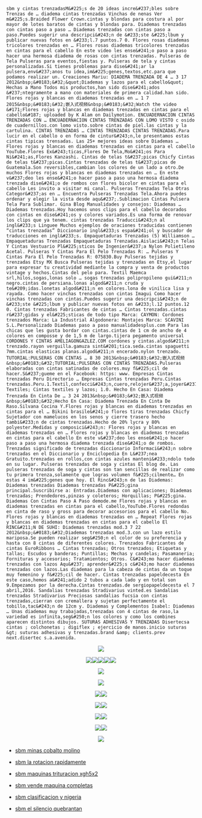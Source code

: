 
```
sbm y cintas trenzadasM&#225;s de 20 ideas incre&#237;bles sobre Trenzas de … diadema cintas trenzadas Vinchas de nenas Ver m&#225;s.Braided Flower Crown.cintas y blondas para costura al por mayor de lotes baratos de cintas y blondas para. Diademas trenzadas con cintas paso a paso … Diademas trenzadas con cintas paso a paso.Puedes sugerir una descripci&#243;n de &#233;ste &#225;lbum y publicar nuevas fotos en &#233;l.7 puntos.7 0. Flores rosas diademas tricolores trenzadas en … Flores rosas diademas tricolores trenzadas en cintas para el cabello En este video les ense&#241;o paso a paso hacer una hermosa diadema de rosas con cintas trenzadas. Pulseras de Tela Pulseras para eventos,fiestas y. Pulseras de tela y cintas personalizadas.Si tienes problemas para dise&#241;ar la pulsera,env&#237;anos tu idea,im&#225;genes,textos,etc.para que podamos realizar un. Creaciones Mariu: DIADEMA TRENZADA DE 4 … 3 17 2012&nbsp;&#0183;&#32;&quot;Diademas y lazos para el cabello&quot; Hechas a Mano Todos mis productos,han sido dise&#241;ados &#237;ntegramente a mano con materiales de primera calidad.han sido. Flores rojas y blancas en diademas trenzadas en … 1 7 2015&nbsp;&#0183;&#32;嵌入式视频&nbsp;&#0183;&#32;Watch the video &#171;Flores rojas y blancas en diademas trenzadas en cintas para el cabello&#187; uploaded by K Alam on Dailymotion. ENCUADERNACION CINTAS TRENZADAS CON … ENCUADERNACION CINTAS TRENZADAS CON LOMO VISTO c osido de cuadernillos.con lomo visto.sobre cintas de piel.las cintas y la cartulina. CINTAS TRENZADAS … CINTAS TRENZADAS CINTAS TRENZADAS.Para lucir en el cabello o en forma de cintur&#243;n,le presentamos estas cintas tipicas trensadas. Las 25+ mejores ideas sobre Diademas … Flores rojas y blancas en diademas trenzadas en cintas para el cabello YouTube.Flores Ex&#243;ticas,Flores De Tela,Mo&#241;os Para Ni&#241;as,Flores Kanzashi. Cintas de telas t&#237;picas Chicfy Cintas de telas t&#237;picas.Cintas trenzadas de telas t&#237;picas de Guatemala.Son reversibles,cambian los colores de un lado a otro.De muchos Flores rojas y blancas en diademas trenzadas en … En este v&#237;deo les ense&#241;o hacer paso a paso una hermosa diadema trenzada dise&#241;o de rombos con flores bicolor en cintas para el cabello Les invito a visitar mi canal. Pulseras Trenzadas Tela Otras Categor&#237;as en … Encuentra Pulseras Trenzadas Tela.Ahora puedes ordenar y elegir la vista desde aqu&#237;.Sublimacion Cintas Pulsera Tela Para Sublimar. Gina Blog Manualidades y consejos: Diademas … Diademas trenzadas.Hoy hacemos unos clips para el cabello decorados con cintas en dise&#241;os y colores variados.Es una forma de renovar los clips que ya tenem. cintas trenzadas Traducci&#243;n al ingl&#233;s Linguee Muchos ejemplos de oraciones traducidas contienen “cintas trenzadas” Diccionario ingl&#233;s espa&#241;ol y buscador de traducciones en ingl&#233;s. Empaquetaduras Trenzadas (5) Williamson … Empaquetaduras Trenzadas Empaquetaduras Trenzadas.Aislaci&#243;n Telas Y Cintas Vestuario Pl&#225;sticos De Ingenier&#237;a Nylon Polietileno Acetal. Pulseras Y Cintas Para El Pelo Trenzadas R: … Pulseras Y Cintas Para El Pelo Trenzadas R: 075830.Buy Pulseras tejidas y trenzadas Etsy MX Busca Pulseras tejidas y trenzadas en Etsy,el lugar para expresar tu creatividad mediante la compra y venta de productos vintage y hechos.Cintas del pelo para. Textil Maemca srl,hilos,sogas,lonas solo … sogas trenzadas polipropileno gui&#211;n negro.cintas de persiana.lonas algod&#211;n cruda y te&#209;idas.lonetas algod&#211;n en colores.lona de vinilica lisa y rayada. Como hacer vinchas trenzadas con cintas Imagui Como hacer vinchas trenzadas con cintas.Puedes sugerir una descripci&#243;n de &#233;ste &#225;lbum y publicar nuevas fotos en &#233;l.12 puntos.12 0. Cintas trenzadas Fabricantes de cintas … Cintas trenzadas.cintas r&#237;gidas y el&#225;sticas de todo tipo Marca: CAYMON: Cordones trenzados Marca: La Industrial Algodonera: Montajes Marca: SCAVINI S.L.Personalizado Diademas paso a paso manualidadesplus.com Para las chicas que les gusta bordar con cintas.cintas de 1 cm de ancho de 4 colores en composse y de 1,5 m de largo.tijera pegamento universal CORDONES Y CINTAS AMELIAGONGAZLEZ.COM cordones y cintas.algod&#211;n trenzado.rayon verguilla.gamuza sint&#201;tica.seda.cintas spaguetti 7mm.cintas elasticas planas.algod&#211;n encerado.nylon trenzado. TUTORIAL:PULSERAS CON CINTAS … 8 30 2013&nbsp;&#0183;&#32;嵌入式视频&nbsp;&#0183;&#32;TUTORIAL:PULSERAS CON CINTAS TRENZADAS.Pulseras elaboradas con cintas satinadas de colores.muy f&#225;cil de hacer.S&#237;gueme en el Facebook: https: www. Empresas Cintas trenzadas Peru Directorio … Empresas Cintas trenzadas Peru.Cintas trenzadas.Peru.1.Textil,confecci&#243;n,cuero,relojer&#237;a,joyer&#237;a; Textiles; Cintas textiles y lazos; 1.0. Hecho En Casa: Diadema Trenzada En Cinta De … 3 24 2013&nbsp;&#0183;&#32;嵌入式视频&nbsp;&#0183;&#32;Hecho En Casa: Diadema Trenzada En Cinta De Raso.Silvana Cocina Y.Flores rojas y blancas en diademas trenzadas en cintas para el … Bikini brasile&#241;o flores tiras trenzadas Chicfy Sujetador con mamelucos en los senos y cierre trasero hecho tambi&#233;n de cintas trenzadas.Hecho de 20% lycra y 80% polyester.Medidas y composici&#243;n: Flores rojas y blancas en diademas trenzadas en … Flores rojas y blancas en diademas trenzadas en cintas para el cabello En este v&#237;deo les ense&#241;o hacer paso a paso una hermosa diadema trenzada dise&#241;o de rombos. Trenzadas significado de trenzadas diccionario Informaci&#243;n sobre trenzadas en el Diccionario y Enciclopedia En L&#237;nea Gratuito.trenzadas en rollos,con cintas azules manteni&#233;ndolo todo en su lugar. Pulseras trenzadas de soga y cintas El blog de. Las pulseras trenzadas de soga y cintas son tan sencillas de realizar como tu primera trenza,solamente que logras volumen f&#225;cilmente… En estas 4 im&#225;genes que hoy. El Rinc&#243;n de las Diademas: Diademas trenzadas Diademas trenzadas P&#225;gina principal.Suscribirse a: Entradas.Diademas con aplicaciones; Diademas trenzadas; Prendedores,pinzas y coleteros; Horquillas; P&#225;gina. Diademas Con Cintas Paso A Paso demode.me Flores rojas y blancas en diademas trenzadas en cintas para el cabello,YouTube.Flores redondas en cinta de raso y gross para decorar accesorios para el cabello No. Flores rojas y blancas en diademas trenzadas en … Repeat Flores rojas y blancas en diademas trenzadas en cintas para el cabello El RINC&#211;N DE SUHI: Diademas trenzadas mod.3 7 22 2012&nbsp;&#0183;&#32;Diademas trenzadas mod.3.con un lazo estilo mariposa.Se pueden realizar seg&#250;n el color de su preferencia y hasta con 8 cintas de diferentes colores. Trenzados Fabricantes de cintas EuroRibbons … Cintas trenzadas; Otros trenzados; Etiquetas y tallas; Escudos y banderas; Puntillas; Mechas y candelas; Pasamaneria; Fornituras y accesorios; Tratamientos; Otros. C&#243;mo hacer diademas trenzadas con lazos Aqu&#237; aprender&#225;s c&#243;mo hacer diademas trenzadas con lazos.Las diademas para la cabeza de cintas da un toque muy femenino y f&#225;cil de hacer. Cintas trenzadas papeldecesta En este caso,hemos a&#241;adido 2 tubos a cada lado y en total son 9.Empezamos por la derecha.Cintas trenzadas.de sergiopapeldecesta el 7 abril,2016. Sandalias trenzadas Stradivarius vinted.es Sandalias trenzadas Stradivarius Preciosas sandalias fucsia con cintas trenzadas,cierran con cremallera y sujetan perfectamente el tobillo,tac&#243;n de 12cm y. Diademas y Complementos Isabel: Diademas … Unas diademas muy trabajadas,trenzadas con 4 cintas de raso,la variedad es infinita,seg&#250;n los colores y como los combines aparecen distintos dibujos. SUTURAS ADHESIVAS Y TRENZADAS Disertecsa cintas ; colchonetas ; digiflex ; ejercicio de manos.inicio suturas &gt; suturas adhesivas y trenzadas.brand &amp; clients.prev next.disertec s.a.avenida. 
```

<div align="center">

<a href="https://es-crusher.shibang-china.com/github&k=sbm+y+cintas+trenzadas"><img src="https://static.shibang-china.com/es/crusher/logo.jpg"></a>

<a href="https://es-crusher.shibang-china.com/github&k=sbm+y+cintas+trenzadas"><img src="https://static.shibang-china.com/es/crusher/index.jpg"></a><a href="https://es-crusher.shibang-china.com/material.htmlgithub&k=sbm+y+cintas+trenzadas"><img src="https://static.shibang-china.com/es/crusher/material.jpg"></a><a href="https://es-crusher.shibang-china.com/application.htmlgithub&k=sbm+y+cintas+trenzadas"><img src="https://static.shibang-china.com/es/crusher/application.jpg"></a><a href="https://es-crusher.shibang-china.com/aboutus.htmlgithub&k=sbm+y+cintas+trenzadas"><img src="https://static.shibang-china.com/es/crusher/aboutus.jpg"></a><a href="https://es-crusher.shibang-china.com/contact.htmlgithub&k=sbm+y+cintas+trenzadas"><img src="https://static.shibang-china.com/es/crusher/contact.jpg"></a>

<a href="https://es-crusher.shibang-china.com/github&k=sbm+y+cintas+trenzadas"><img src="https://static.shibang-china.com/es/crusher/banner.jpg"></a>

<a href="https://swt.shibang-china.com/github&k=sbm+y+cintas+trenzadas"><img src="https://static.shibang-china.com/es/crusher/text.jpg"></a>

<a href="https://swt.shibang-china.com/github&k=sbm+y+cintas+trenzadas"><img src="https://static.shibang-china.com/es/crusher/chat.jpg"></a><a href="https://es-crusher.shibang-china.com/contact.htmlgithub&k=sbm+y+cintas+trenzadas"><img src="https://static.shibang-china.com/es/crusher/message.jpg"></a>

<a href="https://es-crusher.shibang-china.com/products/pe.htmlgithub&k=sbm+y+cintas+trenzadas"><img src="https://static.shibang-china.com/es/crusher/pe.jpg"></a><a href="https://es-crusher.shibang-china.com/products/pf.htmlgithub&k=sbm+y+cintas+trenzadas"><img src="https://static.shibang-china.com/es/crusher/pf.jpg"></a>

<a href="https://es-crusher.shibang-china.com/products/hpt.htmlgithub&k=sbm+y+cintas+trenzadas"><img src="https://static.shibang-china.com/es/crusher/hpt.jpg"></a><a href="https://es-crusher.shibang-china.com/products/vsi.htmlgithub&k=sbm+y+cintas+trenzadas"><img src="https://static.shibang-china.com/es/crusher/vsi.jpg"></a>

<a href="https://es-crusher.shibang-china.com/products/klv.htmlgithub&k=sbm+y+cintas+trenzadas"><img src="https://static.shibang-china.com/es/crusher/klv.jpg"></a><a href="https://es-crusher.shibang-china.com/products/portable.htmlgithub&k=sbm+y+cintas+trenzadas"><img src="https://static.shibang-china.com/es/crusher/portable.jpg"></a>

<a href="https://swt.shibang-china.com/github&k=sbm+y+cintas+trenzadas"><img src="https://static.shibang-china.com/es/crusher/case.jpg"></a>

</div>


* [sbm minas cobalto molino](sbm%20minas%20cobalto%20molino.md)

* [sbm la rotacion rapidamente](sbm%20la%20rotacion%20rapidamente.md)

* [sbm maquinas trituracion xgh5x2](sbm%20maquinas%20trituracion%20xgh5x2.md)

* [sbm vende maquina completas](sbm%20vende%20maquina%20completas.md)

* [sbm clasificacion y nigeria](sbm%20clasificacion%20y%20nigeria.md)

* [sbm el silencio quebrantan](sbm%20el%20silencio%20quebrantan.md)